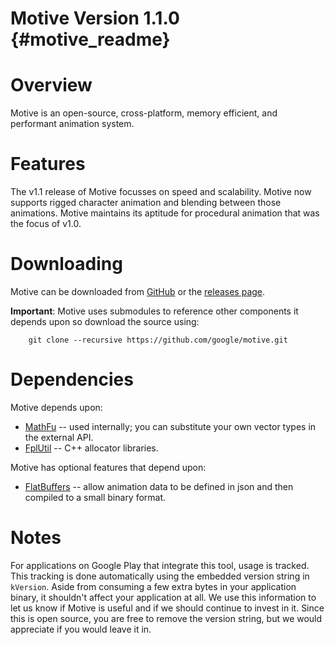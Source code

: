 Motive Version 1.1.0    {#motive_readme}
====================

# Overview

Motive is an open-source, cross-platform, memory efficient, and performant
animation system.

# Features

The v1.1 release of Motive focusses on speed and scalability. Motive now
supports rigged character animation and blending between those animations.
Motive maintains its aptitude for procedural animation that was the focus of
v1.0.

# Downloading

Motive can be downloaded from [GitHub](http://github.com/google/motive) or
the [releases page](http://github.com/google/motive/releases).

**Important**: Motive uses submodules to reference other components it depends
upon so download the source using:

~~~{.sh}
    git clone --recursive https://github.com/google/motive.git
~~~

# Dependencies

Motive depends upon:

* [MathFu][] -- used internally; you can substitute your own vector types
  in the external API.
* [FplUtil][] -- C++ allocator libraries.

Motive has optional features that depend upon:

* [FlatBuffers][] -- allow animation data to be defined in json and then
  compiled to a small binary format.

# Notes

For applications on Google Play that integrate this tool, usage is tracked.
This tracking is done automatically using the embedded version string in
`kVersion`. Aside from consuming a few extra bytes in your application binary,
it shouldn't affect your application at all.  We use this information to let us
know if Motive is useful and if we should continue to invest in it. Since this
is open source, you are free to remove the version string, but we would
appreciate if you would leave it in.

  [MathFu]: http://google.github.io/mathfu/
  [FplUtil]: http://google.github.io/fplutil/
  [FlatBuffers]: http://google.github.io/flatbuffers/

